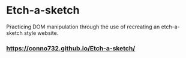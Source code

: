 # Etch-a-sketch
Practicing DOM manipulation through the use of recreating an etch-a-sketch style website.

### https://conno732.github.io/Etch-a-sketch/
